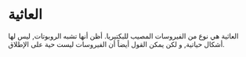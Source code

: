 # العاثية

العاثية هي نوع من الفيروسات المصيب للبكتيريا. أظن أنها تشبه الروبوتات, ليس لها
أشكال حياتية, و لكن يمكن القول أيضاً أن الفيروسات ليست حية على الإطلاق.
